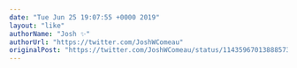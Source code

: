 ```yaml
---
date: "Tue Jun 25 19:07:55 +0000 2019"
layout: "like"
authorName: "Josh ✨"
authorUrl: "https://twitter.com/JoshWComeau"
originalPost: "https://twitter.com/JoshWComeau/status/1143596701388857344"
---
```

